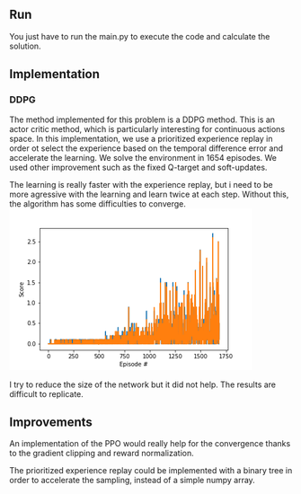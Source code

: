 ## Run
You just have to run the main.py to execute the code and calculate the solution.

## Implementation
### DDPG
The method implemented for this problem is a DDPG method. This is an actor critic method, which is particularly interesting for continuous actions space.
In this implementation, we use a prioritized experience replay in order ot select the experience based on the temporal difference error and accelerate the learning.
We solve the environment in 1654 episodes.  We used other improvement such as the fixed Q-target and soft-updates.

The learning is really faster with the experience replay, but i need to be more agressive with the learning and learn twice at each step.
Without this, the algorithm has some difficulties to converge.
![Reward](plot_reward.png)

I try to reduce the size of the network but it did not help. The results are  difficult to replicate.

## Improvements

An implementation of the PPO would really help for the convergence thanks to the gradient clipping and reward normalization.

The prioritized experience replay could be implemented with a binary tree in order to accelerate the sampling, instead of a simple numpy array.
